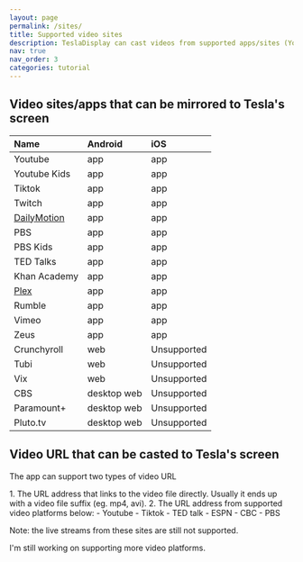```yaml
---
layout: page
permalink: /sites/
title: Supported video sites
description: TeslaDisplay can cast videos from supported apps/sites (Youtube, Tiktok) to Tesla.
nav: true
nav_order: 3
categories: tutorial
---
```

<!-- _pages/sites.md -->
## Video sites/apps that can be mirrored to Tesla's screen

| Name         | Android        | iOS           |
| :----------- | :------------  | :------------ |
| Youtube      | app            | app           |
| Youtube Kids | app            | app           |
| Tiktok       | app            | app           |
| Twitch       | app            | app           |
| <a href='/demo-dailymotion'>DailyMotion</a>  | app            | app           |
| PBS          | app            | app           |
| PBS Kids     | app            | app           |
| TED Talks    | app            | app           |
| Khan Academy | app            | app           |
| <a href='/demo-plex'>Plex</a>         | app            | app           |
| Rumble       | app            | app           |
| Vimeo        | app            | app           |
| Zeus         | app            | app           |
| Crunchyroll  | web            | Unsupported   |
| Tubi         | web            | Unsupported   |
| Vix          | web            | Unsupported   |
| CBS          | desktop web    | Unsupported   |
| Paramount+   | desktop web    | Unsupported   |
| Pluto.tv     | desktop web    | Unsupported   |


## Video URL that can be casted to Tesla's screen
<p name="video_url" id="video_url">The app can support two types of video URL</p>
1. The URL address that links to the video file directly. Usually it ends up with a video file suffix (eg. mp4, avi).
2. The URL address from supported video platforms below:
  - Youtube
  - Tiktok
  - TED talk
  - ESPN
  - CBC
  - PBS

<p>Note: the live streams from these sites are still not supported.</p>
<p>I'm still working on supporting more video platforms.</p>
